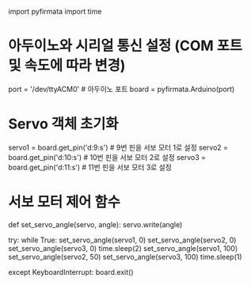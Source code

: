 import pyfirmata
import time

# 아두이노와 시리얼 통신 설정 (COM 포트 및 속도에 따라 변경)
port = '/dev/ttyACM0'  # 아두이노 포트
board = pyfirmata.Arduino(port)

# Servo 객체 초기화
servo1 = board.get_pin('d:9:s')  # 9번 핀을 서보 모터 1로 설정
servo2 = board.get_pin('d:10:s')  # 10번 핀을 서보 모터 2로 설정
servo3 = board.get_pin('d:11:s')  # 11번 핀을 서보 모터 3로 설정

# 서보 모터 제어 함수
def set_servo_angle(servo, angle):
    servo.write(angle)

try:
    while True:
        set_servo_angle(servo1, 0)
        set_servo_angle(servo2, 0)
        set_servo_angle(servo3, 0)
        time.sleep(2)
        set_servo_angle(servo1, 100)
        set_servo_angle(servo2, 50)
        set_servo_angle(servo3, 100)
        time.sleep(1)

except KeyboardInterrupt:
    board.exit()
